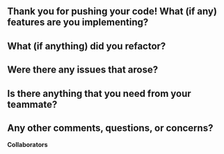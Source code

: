 Thank you for pushing your code!
**What (if any) features are you implementing?**
-

**What (if anything) did you refactor?**
-

**Were there any issues that arose?**
-

**Is there anything that you need from your teammate?**
-

**Any other comments, questions, or concerns?**
-

**Collaborators**
